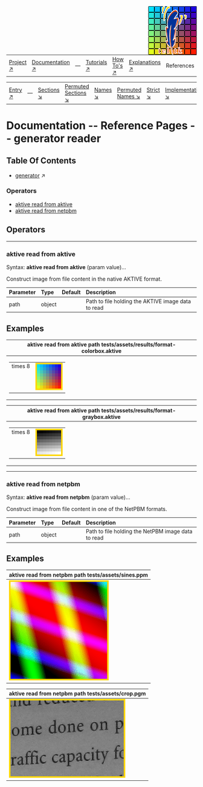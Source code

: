 <img src='../assets/aktive-logo-128.png' style='float:right;'>

||||||||
|---|---|---|---|---|---|---|
|[Project ↗](../../README.md)|[Documentation ↗](../index.md)|&mdash;|[Tutorials ↗](../tutorials.md)|[How To's ↗](../howtos.md)|[Explanations ↗](../explanations.md)|References|

|||||||||
|---|---|---|---|---|---|---|---|
|[Entry ↗](index.md)|&mdash;|[Sections ↘](bysection.md)|[Permuted Sections ↘](bypsection.md)|[Names ↘](byname.md)|[Permuted Names ↘](bypname.md)|[Strict ↘](strict.md)|[Implementations ↘](bylang.md)|

# Documentation -- Reference Pages -- generator reader

## Table Of Contents

  - [generator](generator.md) ↗


### Operators

 - [aktive read from aktive](#read_from_aktive)
 - [aktive read from netpbm](#read_from_netpbm)

## Operators

---
### <a name='read_from_aktive'></a> aktive read from aktive

Syntax: __aktive read from aktive__  (param value)...

Construct image from file content in the native AKTIVE format.

|Parameter|Type|Default|Description|
|:---|:---|:---|:---|
|path|object||Path to file holding the AKTIVE image data to read|

## Examples

|aktive read from aktive path tests/assets/results/format-colorbox.aktive |
|---|
|<table><trf><td valign='top'>times 8</td><td valign='top'><img src='example-00384.gif' alt='aktive read from aktive path tests/assets/results/format-colorbox.aktive ' style='border:4px solid gold'></td></tr></table>|

|aktive read from aktive path tests/assets/results/format-graybox.aktive  |
|---|
|<table><trf><td valign='top'>times 8</td><td valign='top'><img src='example-00385.gif' alt='aktive read from aktive path tests/assets/results/format-graybox.aktive  ' style='border:4px solid gold'></td></tr></table>|


---
### <a name='read_from_netpbm'></a> aktive read from netpbm

Syntax: __aktive read from netpbm__  (param value)...

Construct image from file content in one of the NetPBM formats.

|Parameter|Type|Default|Description|
|:---|:---|:---|:---|
|path|object||Path to file holding the NetPBM image data to read|

## Examples

|aktive read from netpbm path tests/assets/sines.ppm|
|---|
|<img src='example-00386.gif' alt='aktive read from netpbm path tests/assets/sines.ppm' style='border:4px solid gold'>|

|aktive read from netpbm path tests/assets/crop.pgm|
|---|
|<img src='example-00387.gif' alt='aktive read from netpbm path tests/assets/crop.pgm' style='border:4px solid gold'>|


